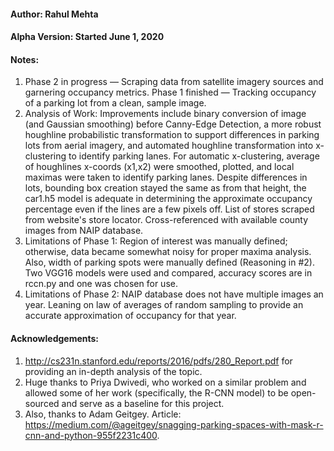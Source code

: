 #### Author: Rahul Mehta
#### Alpha Version: Started June 1, 2020
#### Notes:
1. Phase 2 in progress — Scraping data from satellite imagery sources and garnering occupancy metrics. Phase 1 finished — Tracking occupancy of a parking lot from a clean, sample image.
2. Analysis of Work: Improvements include binary conversion of image (and Gaussian smoothing) before Canny-Edge Detection, a more robust houghline probabilistic transformation to support differences in parking lots from aerial imagery, and automated houghline transformation into x-clustering to identify parking lanes. For automatic x-clustering, average of houghlines x-coords (x1,x2) were  smoothed, plotted, and local maximas were taken to identify parking lanes. Despite differences in lots, bounding box creation stayed the same as from that height, the car1.h5 model is adequate in determining the approximate occupancy percentage even if the lines are a few pixels off. List of stores scraped from website's store locator. Cross-referenced with available county images from NAIP database.
3. Limitations of Phase 1: Region of interest was manually defined; otherwise, data became somewhat noisy for proper maxima analysis. Also, width of parking spots were manually defined (Reasoning in #2). Two VGG16 models were used and compared, accuracy scores are in rccn.py and one was chosen for use.
4. Limitations of Phase 2: NAIP database does not have multiple images an year. Leaning on law of averages of random sampling to provide an accurate approximation of occupancy for that year. 
#### Acknowledgements:
1. http://cs231n.stanford.edu/reports/2016/pdfs/280_Report.pdf for providing an in-depth analysis of the topic.
2. Huge thanks to Priya Dwivedi, who worked on a similar problem and allowed some of her work (specifically, the R-CNN model) to be open-sourced and serve as a baseline for this project. 
3.  Also, thanks to Adam Geitgey. Article: https://medium.com/@ageitgey/snagging-parking-spaces-with-mask-r-cnn-and-python-955f2231c400.
